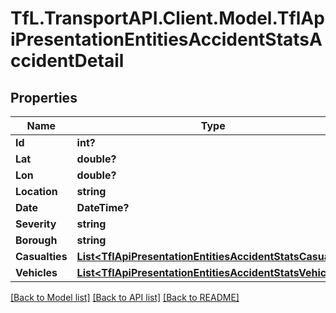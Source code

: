 # TfL.TransportAPI.Client.Model.TflApiPresentationEntitiesAccidentStatsAccidentDetail
## Properties

Name | Type | Description | Notes
------------ | ------------- | ------------- | -------------
**Id** | **int?** |  | [optional] 
**Lat** | **double?** |  | [optional] 
**Lon** | **double?** |  | [optional] 
**Location** | **string** |  | [optional] 
**Date** | **DateTime?** |  | [optional] 
**Severity** | **string** |  | [optional] 
**Borough** | **string** |  | [optional] 
**Casualties** | [**List&lt;TflApiPresentationEntitiesAccidentStatsCasualty&gt;**](TflApiPresentationEntitiesAccidentStatsCasualty.md) |  | [optional] 
**Vehicles** | [**List&lt;TflApiPresentationEntitiesAccidentStatsVehicle&gt;**](TflApiPresentationEntitiesAccidentStatsVehicle.md) |  | [optional] 

[[Back to Model list]](../../TfL.TransportAPI.Client/docs/README.md#documentation-for-models) [[Back to API list]](../../TfL.TransportAPI.Client/docs/README.md#documentation-for-api-endpoints) [[Back to README]](../../TfL.TransportAPI.Client/docs/README.md)

